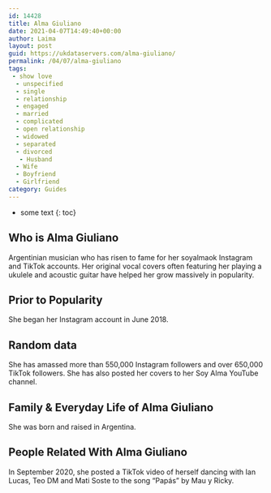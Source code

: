 ```yaml
---
id: 14428
title: Alma Giuliano
date: 2021-04-07T14:49:40+00:00
author: Laima
layout: post
guid: https://ukdataservers.com/alma-giuliano/
permalink: /04/07/alma-giuliano
tags:
 - show love
  - unspecified
  - single
  - relationship
  - engaged
  - married
  - complicated
  - open relationship
  - widowed
  - separated
  - divorced
   - Husband
  - Wife
  - Boyfriend
  - Girlfriend
category: Guides
---
```


* some text
{: toc}


## Who is Alma Giuliano
                  
                  
                  
Argentinian musician who has risen to fame for her soyalmaok Instagram and TikTok accounts. Her original vocal covers often featuring her playing a ukulele and acoustic guitar have helped her grow massively in popularity. 
                  
              
            
              
            
                
                
                
## Prior to Popularity
                  
                  
                  
She began her Instagram account in June 2018.
                  
              
            
              
            
                
                
                
## Random data
                  
                  
                  
She has amassed more than 550,000 Instagram followers and over 650,000 TikTok followers. She has also posted her covers to her Soy Alma YouTube channel. 
                  
              
            
              
            
                
                
                
## Family & Everyday Life of Alma Giuliano
                  
                  
                  
She was born and raised in Argentina. 
                  
              
            
              
            
                
                
                
## People Related With Alma Giuliano
                  
                  
                  
In September 2020, she posted a TikTok video of herself dancing with Ian Lucas, Teo DM and Mati Soste to the song &#8220;Papás&#8221; by Mau y Ricky. 
                  
              
            
              
            
                
              
            
              
              
            
            
              
            
          
          
          